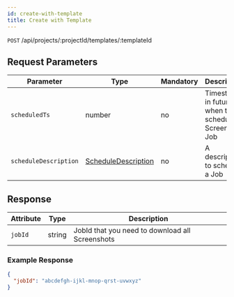 ```yaml
---
id: create-with-template
title: Create with Template
---
```


`POST` /api/projects/:projectId/templates/:templateId

## Request Parameters

| Parameter             | Type                                                   | Mandatory | Description                                           |
| --------------------- | ------------------------------------------------------ | --------- | ----------------------------------------------------- |
| `scheduledTs`         | number                                                 | no        | Timestamp in future when to schedule a Screenshot Job |
| `scheduleDescription` | [ScheduleDescription](../types/ScheduleDescription.md) | no        | A description to schedule a Job                       |

## Response

| Attribute | Type   | Description                                     |
| --------- | ------ | ----------------------------------------------- |
| `jobId`   | string | JobId that you need to download all Screenshots |

### Example Response

```json
{
  "jobId": "abcdefgh-ijkl-mnop-qrst-uvwxyz"
}
```
